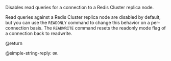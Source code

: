 Disables read queries for a connection to a Redis Cluster replica node.

Read queries against a Redis Cluster replica node are disabled by default,
but you can use the `READONLY` command to change this behavior on a per-
connection basis. The `READWRITE` command resets the readonly mode flag
of a connection back to readwrite.

@return

@simple-string-reply: `OK`.
